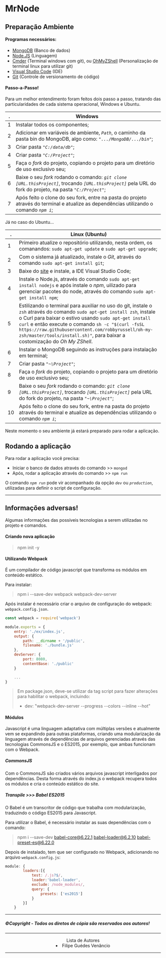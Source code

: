 # MrNode

## Preparação Ambiente

#### Programas necessários:
- [MongoDB](https://www.mongodb.com/) (Banco de dados)
- [Node.JS](https://nodejs.org/en/) (Linguagem)
- [Cmder](http://cmder.net/) (Terminal windows com git), ou [OhMyZShell](https://github.com/robbyrussell/oh-my-zsh) (Personalização de terminal linux para utilizar git)
- [Visual Studio Code](https://code.visualstudio.com) (IDE)
- [Git](https://git-scm.com/) (Controle de versionamento de código)


#### Passo-a-Passo!

Para um melhor entendimento foram feitos dois passo a passo, tratando das particularidades de cada sistema operacional, Windows e Ubuntu.

 . | Windows 
---|--------
 1 | Instalar todos os componentes;
 2 | Adicionar em variáveis de ambiente, *`Path`*, o caminho da pasta bin do MongoDB, algo como: *`".../MongoDB/.../bin"`*;
 3 | Criar pasta _`"C:/data/db"`_;
 4 | Criar pasta _`"C:/Project"`_;
 5 | Faça o *fork* do projeto, copiando o projeto para um diretório de uso exclusivo seu;
 6 | Baixe o seu *fork* rodando o comando: _`git clone [URL.thisProject]`_, trocando _`[URL.thisProject]`_ pela URL do fork do projeto, na pasta  _`"C:/Project"`_;
 7 | Após feito o clone do seu fork, entre na pasta do projeto através do terminal e atualize as dependências utilizando o comando _`npm i`_;

Já no caso do Ubuntu...

.  | Linux (Ubuntu)
---|---------------
1 | Primeiro atualize o repositório utilizando, nesta ordem, os comanandos: `sudo apt-get update` e `sudo apt-get upgrade`;
2 | Com o sistema já atualizado, instale o *Git*, através do comando `sudo apt-get install git`;
3 | Baixe do [site](https://code.visualstudio.com) e instale, a IDE Visual Studio Code;
4 | Instale o Node.js, através do comando `sudo apt-get install nodejs` e após instale o *npm*, uilizado para gerenciar pacotes do node, através do comando `sudo apt-get install npm`;
5 | Estilizando o terminal para auxiliar no uso do git, instale o `zsh` através do comando `sudo apt-get install zsh`, instale o Curl para baixar o estivo usando `sudo apt-get install curl` e então execute o comando `sh -c "$(curl -fsSL https://raw.githubusercontent.com/robbyrussell/oh-my-zsh/master/tools/install.sh)"`, para baixar a costomização do *Oh My ZShell*.
6 | Instalar o MongoDB seguindo as instruções para instalação em terminal;
7 | Criar pasta _`"~\Project"`_;
8 | Faça o *fork* do projeto, copiando o projeto para um diretório de uso exclusivo seu;
9 | Baixe o seu *fork* rodando o comando: _`git clone [URL.thisProject]`_, trocando _`[URL.thisProject]`_ pela URL do fork do projeto, na pasta  _`"~\Project"`_;
10 | Após feito o clone do seu fork, entre na pasta do projeto através do terminal e atualize as dependências utilizando o comando _`npm i`_;

Neste momento o seu ambiente já estará preparado para rodar a aplicação.

## Rodando a aplicação

Para rodar a aplicação você precisa:
- Iniciar o banco de dados através do comando >> `mongod`
- Após, rodar a aplicação através do comando >> `npm run`

O comando _`npm run`_ pode vir acompanhado da opção _`dev`_ ou _`production`_, utilizadas para definir o script de configuração.

---
## Informações adversas!

Algumas informações das possíveis tecnologias a serem utilizadas no projeto e comandos.

#### Criando nova aplicação
>npm init -y

#### Utilizando Webpack
É um compilador de código javascript que transforma os módulos em conteúdo estático.

Para instalar:
>npm i --save-dev webpack webpack-dev-server

Após instalar é necessário criar o arquivo de configuração do webpack: `webpack.config.json`.

```javascript
const webpack = require('webpack')

module.exports = {
    entry: './ex/index.js',
    output: {
        path: __dirname + '/public',
        filename: './bundle.js'
    },
    devServer: {
        port: 8080,
        contentBase: './public'
    }

    ...
}
```

>Em package.json, deve-se utilizar da tag script para fazer alterações para habilitar o webpack, incluindo:
>- dev: "webpack-dev-server --progress --colors --inline --hot"

#### Módulos
Javascript é uma linguagem adaptativa com múltiplas versões e atualmente vem se expandindo para outras plataformas, criando uma modularização da linguagem através de dependências de arquivos gerenciadas através das tecnologias CommonsJS e o ES2015, por exemplo, que ambas funcionam com o Webpack.

##### CommonsJS
Com o CommonsJS são criados vários arquivos javascript interligados por dependências. Desta forma através do index.js o webpack recupera todos os módulos e cria o conteúdo estático do site.

##### Transpile >>> Babel ES2015
O Babel é um transcritor de código que trabalha com modularização, traduzindo o código ES2015 para Javascript.

Para utilizar o Babel, é necessário instalar as suas dependências com o comando:
> npm i --save-dev babel-core@6.22.1 babel-loader@6.2.10 babel-preset-es@6.22.0

Depois de instalado, tem que ser configurado no Webpack, adicionando no arquivo `webpack.config.js`:

```javascript
module: {
        loaders:[{
            test: /.js?$/,
            loader:'babel-loader',
            exclude: /node_modules/,
            query: {
                presets: ['es2015']
            }
        }]
    }
```

---
##### ©Copyright - Todos os diretos de cópia são reservados aos autores!  

---
<center>
    Lista de Autores 
    <li>Filipe Guédes Venâncio</li>
</center>

---